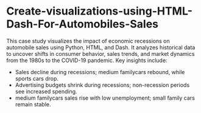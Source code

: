 # Create-visualizations-using-HTML-Dash-For-Automobiles-Sales
This case study visualizes the impact of economic recessions on automobile sales using Python, HTML, and Dash. It analyzes historical data to uncover shifts in consumer behavior, sales trends, and market dynamics from the 1980s to the COVID-19 pandemic.
Key insights include:

- Sales decline during recessions; medium familycars rebound, while sports cars drop.
- Advertising budgets shrink during recessions; non-recession periods see increased spending.
- medium familycars sales rise with low unemployment; small family cars remain stable.

